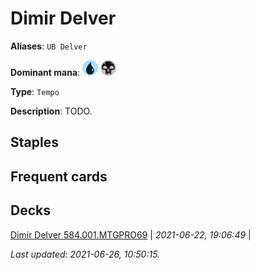 # Dimir Delver

**Aliases**: `UB Delver`

**Dominant mana**: <img src="../resources/images/mana/U.png" width="25"/> <img src="../resources/images/mana/B.png" width="25"/>

**Type**: `Tempo`

**Description**: TODO.

## **Staples**



## **Frequent cards**



## **Decks**

[Dimir Delver 584.001.MTGPRO69](https://deckstats.net/decks/181430/2120535-dimir-delver-584-001-mtgpro69) | *2021-06-22, 19:06:49* |   


*Last updated: 2021-06-26, 10:50:15.*

